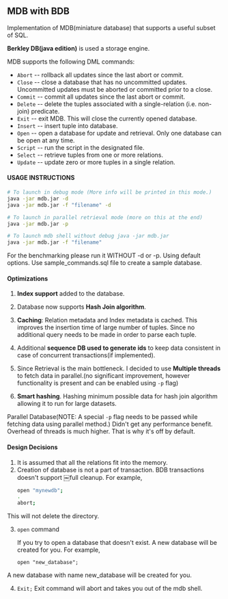 MDB with BDB
---

Implementation of MDB(miniature database) that supports a useful subset of SQL. 

**Berkley DB(java edition)** is used a storage engine.

MDB supports the following DML commands:

* `Abort`   -- rollback all updates since the last abort or commit.
* `Close` -- close a database that has no uncommitted updates.  Uncommitted updates must be aborted or committed prior to a close.
* `Commit` -- commit all updates since the last abort or commit.
* `Delete` -- delete the tuples associated with a single-relation (i.e. non-join) predicate.
* `Exit` -- exit MDB.  This will close the currently opened database.
* `Insert` -- insert tuple into database.
* `Open` -- open a database for update and retrieval.  Only one database can be open at any time.
* `Script` -- run the script in the designated file.
* `Select` -- retrieve tuples from one or more relations.
* `Update` -- update zero or more tuples in a single relation.

#### USAGE INSTRUCTIONS

```sh
# To launch in debug mode (More info will be printed in this mode.) 
java -jar mdb.jar -d
java -jar mdb.jar -f "filename" -d

# To launch in parallel retrieval mode (more on this at the end)
java -jar mdb.jar -p

# To launch mdb shell without debug java -jar mdb.jar
java -jar mdb.jar -f "filename"
```
For the benchmarking please run it WITHOUT -d or -p. 
Using default options. Use sample_commands.sql file to create a sample database.

#### Optimizations 


1. **Index support** added to the database.

2. Database now supports **Hash Join algorithm**.

3. **Caching**: Relation metadata and Index metadata is cached. This improves the insertion time of large number of tuples. Since no additional query needs to be made in order to parse each tuple.

4. Additional **sequence DB used to generate ids** to keep data consistent in case of concurrent transactions(if implemented).

5. Since Retrieval is the main bottleneck. I decided to use **Multiple threads** to fetch data in parallel.(no significant improvement, however functionality is present and can be enabled using `-p` flag)

6. **Smart hashing**. Hashing minimum possible data for hash join algorithm allowing it to run for large datasets.

Parallel Database(NOTE: A special `-p` flag needs to be passed while fetching data using parallel method.)
Didn't get any performance benefit. Overhead of threads is much higher. That is why it's off by default.


#### Design Decisions

1. It is assumed that all the relations fit into the memory.
2. Creation of database is not a part of transaction. BDB transactions doesn't support ￼full cleanup. For example,
    ```sh
    open "mynewdb";
    .
    abort;
    ```
This will not delete the directory.

3. `open` command

    If you try to open a database that doesn't exist. A new database will be created for
    you.
    For example,
    ```
    open "new_database";
    ```
A new database with name new_database will be created for you. 

4. `Exit;`
Exit command will abort and takes you out of the mdb shell. 

